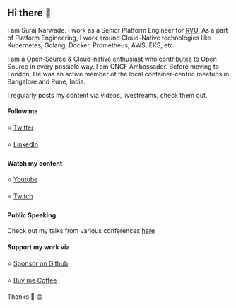 ## Hi there 👋

I am Suraj Narwade. I work as a Senior Platform Engineer for [RVU](https://www.rvu.co.uk/). As a part of Platform Engineering, I work around Cloud-Native technologies like Kubernetes, Golang, Docker, Prometheus, AWS, EKS, etc


I am a Open-Source & Cloud-native enthusiast who contributes to Open Source in every possible way. I am CNCF Ambassador. Before moving to London, He was an active member of the local container-centric meetups in Bangalore and Pune, India.

I regularly posts my content via videos, livestreams, check them out.

#### Follow me


⭐ [Twitter](https://twitter.com/surajincloud) 

⭐ [LinkedIn](https://www.linkedin.com/in/surajnarwade/)


#### Watch my content

⭐ [Youtube](https://www.youtube.com/c/SurajinCloud)

⭐ [Twitch](https://www.twitch.tv/surajincloud)


#### Public Speaking

Check out my talks from various conferences [here](https://www.youtube.com/playlist?list=PLbxFcvwuGy_rf2cF0UPd9kiw7lGDi8zNZ)

#### Support my work via

⭐ [Sponsor on Github](https://github.com/sponsors/surajnarwade)

⭐ [Buy me Coffee](https://www.buymeacoffee.com/surajincloud)

Thanks 🙏 😊 

